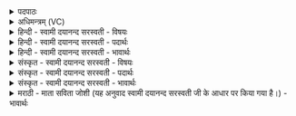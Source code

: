<details><summary>पदपाठः</summary>

नार्य्यः॑। ते॒। पत्न्यः॑। लोम॑। वि। चि॒न्व॒न्तु॒। म॒नी॒षया॑। दे॒वाना॑म्। पत्न्यः॑। दिशः॑। सू॒चीभिः॑। श॒म्य॒न्तु॒। त्वा॒। ३६।
</details>

<details><summary>अधिमन्त्रम् (VC)</summary>

- स्त्रियो देवताः
- प्रजापतिर्ऋषिः
- भुरिगुष्णिक्
- ऋषभः
</details>

<details><summary>हिन्दी - स्वामी दयानन्द सरस्वती - विषयः</summary>

अब कन्या कितना ब्रह्मचर्य करें, इस विषय को अगले मन्त्र में कहा है ॥
</details>

<details><summary>हिन्दी - स्वामी दयानन्द सरस्वती - पदार्थः</summary>

पदार्थान्वयभाषाः -  हे पण्डिता पढ़ानेवाली विदुषी स्त्री ! जो कुमारी (मनीषया) तीक्ष्ण बुद्धि से (ते) तेरी (लोम) अनुकूल आज्ञा को (विचिन्वन्तु) इकट्ठा करें वे (देवानाम्) पण्डितों की (नार्य्यः, पत्न्यः) पण्डितानी हों। हे कुमारी ! जो पण्डितों की (पत्न्यः) पण्डितानी होके (सूचीभिः) मिलाप की क्रियाओं से (दिशः) दिशाओं के समान शुद्ध पाकविद्या पढ़ी हुई हैं, वे (त्वा) तुझे (शम्यन्तु) शान्ति और ज्ञान दें ॥३६ ॥
</details>

<details><summary>हिन्दी - स्वामी दयानन्द सरस्वती - भावार्थः</summary>

भावार्थभाषाः -  जो कन्या प्रथम अवस्था में सोलह वर्ष की अवस्था से चौबीस वर्ष की अवस्था तक ब्रह्मचर्य से विद्या उत्तम शिक्षा को पाकर अपने सदृश पुरुषों की पत्नी हों, वे दिशाओं के समान उत्तम प्रकाशयुक्त कीर्तिवाली हों ॥३६ ॥
</details>

<details><summary>संस्कृत - स्वामी दयानन्द सरस्वती - विषयः</summary>

अथ कन्याः कियद् ब्रह्मचर्यं कुर्युरित्याह ॥
</details>

<details><summary>संस्कृत - स्वामी दयानन्द सरस्वती - पदार्थः</summary>

पदार्थान्वयभाषाः -  हे विदुष्यध्यापिके ! याः कुमार्य्यो मनीषया ते लोम विचिन्वन्तु ता देवानां नार्य्यः पत्न्यो भवन्तु। हे कुमारि ! या देवानां पत्न्यो भूत्वा सूचीभिः दिश इव शुद्धा विदुष्यः सन्ति तास्त्वा त्वां शम्यन्तु ॥३६ ॥
</details>

<details><summary>संस्कृत - स्वामी दयानन्द सरस्वती - भावार्थः</summary>

भावार्थभाषाः -  याः कन्या आद्ये वयसि आषोडशादाचतुर्विंशद्वर्षब्रह्मचर्य्येण विद्यासुशिक्षाः प्राप्य स्वसदृशानां पत्न्यः स्युस्ताः दिश इव सुप्रकाशितकीर्त्तयो भवन्ति ॥३६ ॥
</details>

<details><summary>मराठी - माता सविता जोशी (यह अनुवाद स्वामी दयानन्द सरस्वती जी के आधार पर किया गया है।) - भावार्थः</summary>

भावार्थभाषाः -  ज्या कन्या सोळा वर्षांपासून चोवीस वर्षांपर्यंत ब्रह्मचर्य पाळून विद्या व उत्तम शिक्षण प्राप्त करतात व आपल्यासारख्याच पुरुषांच्या पत्नी बनतात. त्या दिशांप्रमाणे सर्वत्र प्रकाशित व कीर्तिमान होतात.
</details>